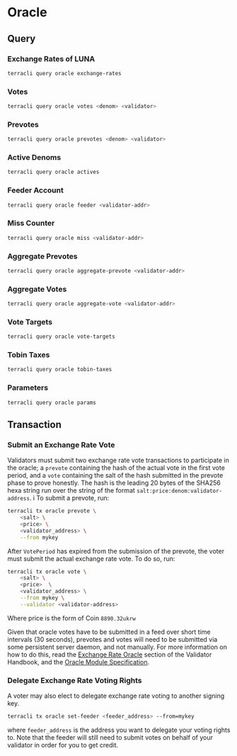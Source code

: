 # Oracle

## Query

### Exchange Rates of LUNA

```sh
terracli query oracle exchange-rates
```

### Votes

```sh
terracli query oracle votes <denom> <validator>
```

### Prevotes

```sh
terracli query oracle prevotes <denom> <validator>
```

### Active Denoms

```sh
terracli query oracle actives
```

### Feeder Account

```sh
terracli query oracle feeder <validator-addr>
```

### Miss Counter

```sh
terracli query oracle miss <validator-addr>
```

### Aggregate Prevotes

```sh
terracli query oracle aggregate-prevote <validator-addr>
```

### Aggregate Votes

```sh
terracli query oracle aggregate-vote <validator-addr>
```

### Vote Targets

```sh
terracli query oracle vote-targets
```

### Tobin Taxes

```sh
terracli query oracle tobin-taxes
```

### Parameters

```sh
terracli query oracle params
```

## Transaction

### Submit an Exchange Rate Vote

Validators must submit two exchange rate vote transactions to participate in the oracle; a `prevote` containing the hash of the actual vote in the first vote period, and a `vote` containing the salt of the hash submitted in the prevote phase to prove honestly. The hash is the leading 20 bytes of the SHA256 hexa string run over the string of the format `salt:price:denom:validator-address`.
i
To submit a prevote, run:

```bash
terracli tx oracle prevote \
    <salt> \
    <price> \
    <validator_address> \
    --from mykey
```

After `VotePeriod` has expired from the submission of the prevote, the voter must submit the actual exchange rate vote. To do so, run:

```bash
terracli tx oracle vote \
    <salt> \
    <price>  \
    <validator_address> \
    --from mykey \
    --validator <validator-address>
```

Where price is the form of Coin `8890.32ukrw`

Given that oracle votes have to be submitted in a feed over short time intervals (30 seconds), prevotes and votes will need to be submitted via some persistent server daemon, and not manually. For more information on how to do this, read the [Exchange Rate Oracle](../validator/oracle.md) section of the Validator Handbook, and the [Oracle Module Specification](../dev/spec-oracle.md).

### Delegate Exchange Rate Voting Rights

A voter may also elect to delegate exchange rate voting to another signing key.

```bash
terracli tx oracle set-feeder <feeder_address> --from=mykey
```

where `feeder_address` is the address you want to delegate your voting rights to. Note that the feeder will still need to submit votes on behalf of your validator in order for you to get credit.
